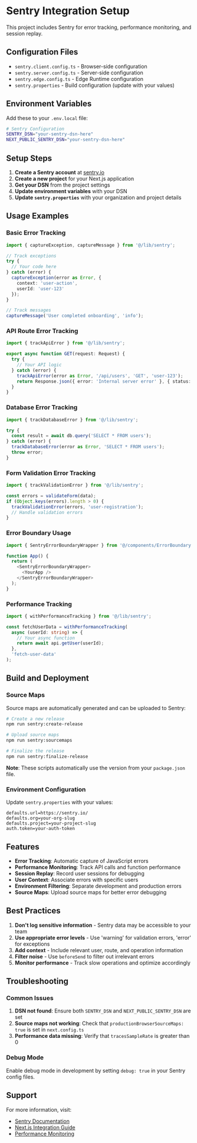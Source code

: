 # Sentry Integration Setup

This project includes Sentry for error tracking, performance monitoring, and session replay.

## Configuration Files

- `sentry.client.config.ts` - Browser-side configuration
- `sentry.server.config.ts` - Server-side configuration  
- `sentry.edge.config.ts` - Edge Runtime configuration
- `sentry.properties` - Build configuration (update with your values)

## Environment Variables

Add these to your `.env.local` file:

```bash
# Sentry Configuration
SENTRY_DSN="your-sentry-dsn-here"
NEXT_PUBLIC_SENTRY_DSN="your-sentry-dsn-here"
```

## Setup Steps

1. **Create a Sentry account** at [sentry.io](https://sentry.io)
2. **Create a new project** for your Next.js application
3. **Get your DSN** from the project settings
4. **Update environment variables** with your DSN
5. **Update `sentry.properties`** with your organization and project details

## Usage Examples

### Basic Error Tracking

```typescript
import { captureException, captureMessage } from '@/lib/sentry';

// Track exceptions
try {
  // Your code here
} catch (error) {
  captureException(error as Error, {
    context: 'user-action',
    userId: 'user-123'
  });
}

// Track messages
captureMessage('User completed onboarding', 'info');
```

### API Route Error Tracking

```typescript
import { trackApiError } from '@/lib/sentry';

export async function GET(request: Request) {
  try {
    // Your API logic
  } catch (error) {
    trackApiError(error as Error, '/api/users', 'GET', 'user-123');
    return Response.json({ error: 'Internal server error' }, { status: 500 });
  }
}
```

### Database Error Tracking

```typescript
import { trackDatabaseError } from '@/lib/sentry';

try {
  const result = await db.query('SELECT * FROM users');
} catch (error) {
  trackDatabaseError(error as Error, 'SELECT * FROM users');
  throw error;
}
```

### Form Validation Error Tracking

```typescript
import { trackValidationError } from '@/lib/sentry';

const errors = validateForm(data);
if (Object.keys(errors).length > 0) {
  trackValidationError(errors, 'user-registration');
  // Handle validation errors
}
```

### Error Boundary Usage

```typescript
import { SentryErrorBoundaryWrapper } from '@/components/ErrorBoundary';

function App() {
  return (
    <SentryErrorBoundaryWrapper>
      <YourApp />
    </SentryErrorBoundaryWrapper>
  );
}
```

### Performance Tracking

```typescript
import { withPerformanceTracking } from '@/lib/sentry';

const fetchUserData = withPerformanceTracking(
  async (userId: string) => {
    // Your async function
    return await api.getUser(userId);
  },
  'fetch-user-data'
);
```

## Build and Deployment

### Source Maps

Source maps are automatically generated and can be uploaded to Sentry:

```bash
# Create a new release
npm run sentry:create-release

# Upload source maps
npm run sentry:sourcemaps

# Finalize the release
npm run sentry:finalize-release
```

**Note**: These scripts automatically use the version from your `package.json` file.

### Environment Configuration

Update `sentry.properties` with your values:

```properties
defaults.url=https://sentry.io/
defaults.org=your-org-slug
defaults.project=your-project-slug
auth.token=your-auth-token
```

## Features

- **Error Tracking**: Automatic capture of JavaScript errors
- **Performance Monitoring**: Track API calls and function performance
- **Session Replay**: Record user sessions for debugging
- **User Context**: Associate errors with specific users
- **Environment Filtering**: Separate development and production errors
- **Source Maps**: Upload source maps for better error debugging

## Best Practices

1. **Don't log sensitive information** - Sentry data may be accessible to your team
2. **Use appropriate error levels** - Use 'warning' for validation errors, 'error' for exceptions
3. **Add context** - Include relevant user, route, and operation information
4. **Filter noise** - Use `beforeSend` to filter out irrelevant errors
5. **Monitor performance** - Track slow operations and optimize accordingly

## Troubleshooting

### Common Issues

1. **DSN not found**: Ensure both `SENTRY_DSN` and `NEXT_PUBLIC_SENTRY_DSN` are set
2. **Source maps not working**: Check that `productionBrowserSourceMaps: true` is set in `next.config.ts`
3. **Performance data missing**: Verify that `tracesSampleRate` is greater than 0

### Debug Mode

Enable debug mode in development by setting `debug: true` in your Sentry config files.

## Support

For more information, visit:
- [Sentry Documentation](https://docs.sentry.io/)
- [Next.js Integration Guide](https://docs.sentry.io/platforms/javascript/guides/nextjs/)
- [Performance Monitoring](https://docs.sentry.io/product/performance/) 